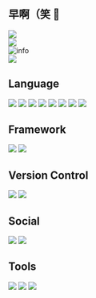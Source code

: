 ## 早啊（笑 👋  
 ![](https://visitor-badge.glitch.me/badge?page_id=frynoodles.readme)  
 ![](http://antzuhl.cn:4000/get/@frynoodles.readme)  
 ![info](https://github-readme-stats.vercel.app/api?username=frynoodles&show_icons=true&count_private=true&hide=prs&theme=dark)  
 ![](https://readme-jokes.vercel.app/api)  
<!--START_SECTION:activity-->
 ## Language  
 ![](https://img.shields.io/badge/javascript%20-%23323330.svg?&style=for-the-badge&logo=javascript&logoColor=%23F7DF1E)
 ![](https://img.shields.io/badge/html5%20-%23E34F26.svg?&style=for-the-badge&logo=html5&logoColor=white)
 ![](https://img.shields.io/badge/css3%20-%231572B6.svg?&style=for-the-badge&logo=css3&logoColor=white)
 ![](https://img.shields.io/badge/python%20-%2314354C.svg?&style=for-the-badge&logo=python&logoColor=white)
 ![](https://img.shields.io/badge/c%20-%2300599C.svg?&style=for-the-badge&logo=c&logoColor=white)
 ![](https://img.shields.io/badge/c++%20-%2300599C.svg?&style=for-the-badge&logo=c%2B%2B&ogoColor=white)
 ![](https://img.shields.io/badge/java-%23ED8B00.svg?&style=for-the-badge&logo=java&logoColor=white)
 ![](https://img.shields.io/badge/kotlin-%230095D5.svg?&style=for-the-badge&logo=kotlin&logoColor=white)
## Framework  
 ![](https://img.shields.io/badge/vuejs%20-%2335495e.svg?&style=for-the-badge&logo=vue.js&logoColor=%234FC08D)
 ![](https://img.shields.io/badge/jquery%20-%230769AD.svg?&style=for-the-badge&logo=jquery&logoColor=white)
## Version Control  
 ![](https://img.shields.io/badge/git%20-%23F05033.svg?&style=for-the-badge&logo=git&logoColor=white)
 ![](https://img.shields.io/badge/github%20-%23121011.svg?&style=for-the-badge&logo=github&logoColor=white)
 ## Social  
 [![](https://img.shields.io/badge/<handle>%20-%231DA1F2.svg?&style=for-the-badge&logo=Twitter&logoColor=white)](https://twitter.com/Ilovefrynoodle1)
 [![](https://img.shields.io/badge/%5B%5D~(%EF%BF%A3%E2%96%BD%EF%BF%A3)~*-bilibili-ff69b4)](https://space.bilibili.com/29325500)
## Tools  
![](https://img.shields.io/badge/-atom-66595C?logo=Atom&style=for-the-badge&logoColor=white)
![](https://img.shields.io/badge/-VS%20Code-007ACC?style=flat-square&logo=visual-studio-code)
![](https://img.shields.io/badge/-IntelliJ%20IDEA-black?style=flat-square&logo=jetbrains)
